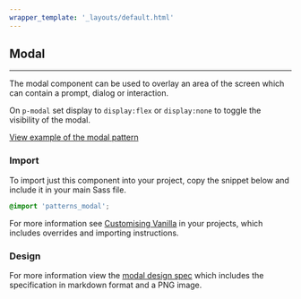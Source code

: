```yaml
---
wrapper_template: '_layouts/default.html'
---
```


## Modal

<hr>

The modal component can be used to overlay an area of the screen which can contain a prompt, dialog or interaction.

On `p-modal` set display to `display:flex` or `display:none` to toggle the visibility of the modal.

<a href="/examples/patterns/modal/" class="js-example">
View example of the modal pattern
</a>

### Import

To import just this component into your project, copy the snippet below and include it in your main Sass file.

```scss
@import 'patterns_modal';
```

For more information see [Customising Vanilla](/customising-vanilla/) in your projects, which includes overrides and importing instructions.

### Design

For more information view the [modal design spec](https://github.com/ubuntudesign/vanilla-design/tree/master/Modal) which includes the specification in markdown format and a PNG image.
